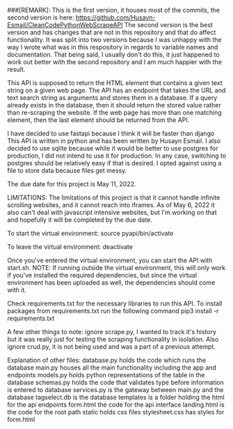 ###[REMARK]: This is the first version, it houses most of the commits, 
the second version is here:
https://github.com/Husayn-Esmail/CleanCodePythonWebScrapeAPI
The second version is the best version and has changes that are not in this 
repository and that do affect functionality. It was split into two versions
because I was unhappy with the way I wrote what was in this respository in
regards to variable names and documentation. That being said, I usually don't
do this, it just happened to work out better with the second repository and
I am much happier with the result.

This API is supposed to return the HTML element that contains a given text
string on a given web page. The API has an endpoint that takes the URL and
text search string as arguments and stores them in a database.
If a query already exists in the database, then it should return the stored
value rather than re-scraping the website. If the web page has more than one
matching element, then the last element should be returned from the API.

I have decided to use fastapi because I think it will be faster than django
This API is written in python and has been written by Husayn Esmail. I also 
decided to use sqlite because while it would be better to use postgres for
production, I did not intend to use it for production. In any case, switching
to postgres should be relatively easy if that is desired. I opted against using
a file to store data because files get messy.

The due date for this project is May 11, 2022. 

LIMITATIONS:
The limitations of this project is that it cannot handle infinite scrolling
websites, and it cannot reach into iframes. As of May 6, 2022 it also can't
deal with javascript intensive websites, but I'm working on that and hopefully
it will be completed by the due date.

To start the virtual environment:
source pyapi/bin/activate

To leave the virtual environment: 
deactivate

Once you've entered the virtual environment, you can start the API with start.sh. 
NOTE: If running outside the virtual environment, this will only work if you've 
installed the required dependencies, but since the virtual environment has been 
uploaded as well, the dependencies should come with it. 

Check requirements.txt for the necessary libraries to run this API.
To install packages from requirements.txt run the following command
pip3 install -r requirements.txt

A few other things to note:
ignore scrape.py, I wanted to track it's history but it was really just for testing
the scraping functionality in isolation. Also ignore crud.py, it is not being used
and was a part of a previous attempt.

Explanation of other files:
database.py holds the code which runs the database
main.py houses all the main functionality including the app and endpoints
models.py holds python representations of the table in the database
schemas.py holds the code that validates type before information is entered to database
services.py is the gateway between main.py and the database
tagselect.db is the database
templates is a folder holding the html for the api endpoints
form.html the code for the api interface 
landing.html is the code for the root path
static holds css files
stylesheet.css has styles for form.html
